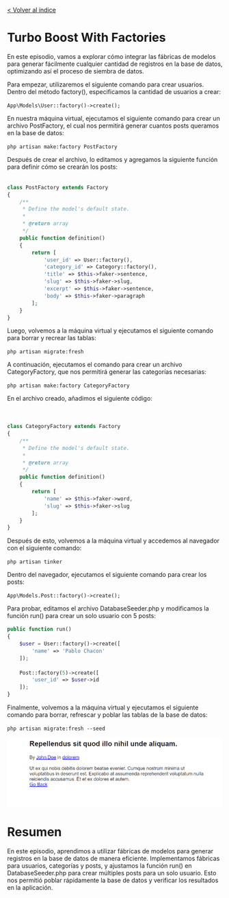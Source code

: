 [< Volver al índice](/docs/readme.md)

# Turbo Boost With Factories

En este episodio, vamos a explorar cómo integrar las fábricas de modelos para generar fácilmente cualquier cantidad de registros en la base de datos, optimizando así el proceso de siembra de datos.

Para empezar, utilizaremos el siguiente comando para crear usuarios. Dentro del método factory(), especificamos la cantidad de usuarios a crear:

`App\Models\User::factory()->create();`

En nuestra máquina virtual, ejecutamos el siguiente comando para crear un archivo PostFactory, el cual nos permitirá generar cuantos posts queramos en la base de datos:

`php artisan make:factory PostFactory`

Después de crear el archivo, lo editamos y agregamos la siguiente función para definir cómo se crearán los posts:

```php

class PostFactory extends Factory
{
    /**
     * Define the model's default state.
     *
     * @return array
     */
    public function definition()
    {
        return [
            'user_id' => User::factory(),
            'category_id' => Category::factory(),
            'title' => $this->faker->sentence,
            'slug' => $this->faker->slug,
            'excerpt' => $this->faker->sentence,
            'body' => $this->faker->paragraph
        ];
    }
}

```
Luego, volvemos a la máquina virtual y ejecutamos el siguiente comando para borrar y recrear las tablas:

`php artisan migrate:fresh`

A continuación, ejecutamos el comando para crear un archivo CategoryFactory, que nos permitirá generar las categorías necesarias:

`php artisan make:factory CategoryFactory`

En el archivo creado, añadimos el siguiente código:

```php


class CategoryFactory extends Factory
{
    /**
     * Define the model's default state.
     *
     * @return array
     */
    public function definition()
    {
        return [
            'name' => $this->faker->word,
            'slug' => $this->faker->slug
        ];
    }
}
```

Después de esto, volvemos a la máquina virtual y accedemos al navegador con el siguiente comando:

`php artisan tinker`

Dentro del navegador, ejecutamos el siguiente comando para crear los posts:

`App\Models.Post::factory()->create();`

Para probar, editamos el archivo DatabaseSeeder.php y modificamos la función run() para crear un solo usuario con 5 posts:

```php
public function run()
{
    $user = User::factory()->create([
        'name' => 'Pablo Chacon'
    ]);

    Post::factory(5)->create([
        'user_id' => $user->id
    ]);
}

```

Finalmente, volvemos a la máquina virtual y ejecutamos el siguiente comando para borrar, refrescar y poblar las tablas de la base de datos:

`php artisan migrate:fresh --seed`



 ![Vista ](images/result-ep28.png)

# Resumen
En este episodio, aprendimos a utilizar fábricas de modelos para generar registros en la base de datos de manera eficiente. Implementamos fábricas para usuarios, categorías y posts, y ajustamos la función run() en DatabaseSeeder.php para crear múltiples posts para un solo usuario. Esto nos permitió poblar rápidamente la base de datos y verificar los resultados en la aplicación.